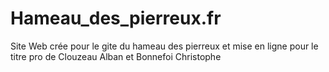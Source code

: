 # Hameau_des_pierreux.fr
Site Web crée pour le gite du hameau des pierreux et mise en ligne pour le titre pro de Clouzeau Alban  et Bonnefoi Christophe
